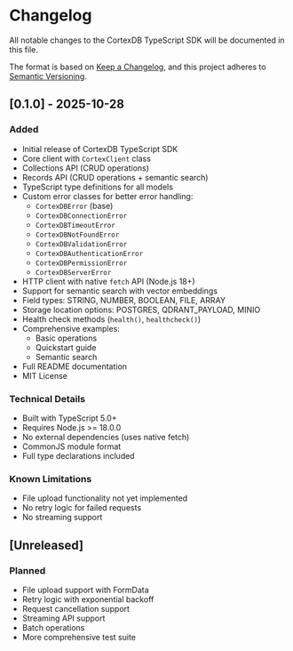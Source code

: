 # Changelog

All notable changes to the CortexDB TypeScript SDK will be documented in this file.

The format is based on [Keep a Changelog](https://keepachangelog.com/en/1.0.0/),
and this project adheres to [Semantic Versioning](https://semver.org/spec/v2.0.0.html).

## [0.1.0] - 2025-10-28

### Added
- Initial release of CortexDB TypeScript SDK
- Core client with `CortexClient` class
- Collections API (CRUD operations)
- Records API (CRUD operations + semantic search)
- TypeScript type definitions for all models
- Custom error classes for better error handling:
  - `CortexDBError` (base)
  - `CortexDBConnectionError`
  - `CortexDBTimeoutError`
  - `CortexDBNotFoundError`
  - `CortexDBValidationError`
  - `CortexDBAuthenticationError`
  - `CortexDBPermissionError`
  - `CortexDBServerError`
- HTTP client with native `fetch` API (Node.js 18+)
- Support for semantic search with vector embeddings
- Field types: STRING, NUMBER, BOOLEAN, FILE, ARRAY
- Storage location options: POSTGRES, QDRANT_PAYLOAD, MINIO
- Health check methods (`health()`, `healthcheck()`)
- Comprehensive examples:
  - Basic operations
  - Quickstart guide
  - Semantic search
- Full README documentation
- MIT License

### Technical Details
- Built with TypeScript 5.0+
- Requires Node.js >= 18.0.0
- No external dependencies (uses native fetch)
- CommonJS module format
- Full type declarations included

### Known Limitations
- File upload functionality not yet implemented
- No retry logic for failed requests
- No streaming support

## [Unreleased]

### Planned
- File upload support with FormData
- Retry logic with exponential backoff
- Request cancellation support
- Streaming API support
- Batch operations
- More comprehensive test suite

